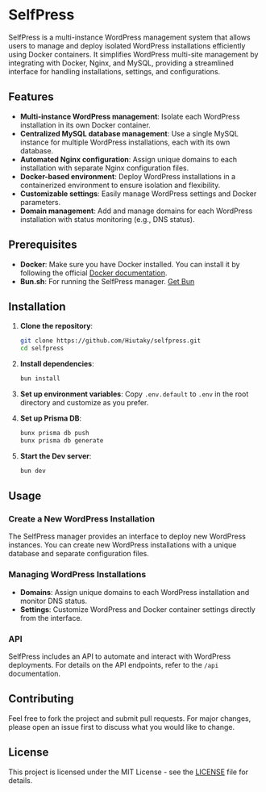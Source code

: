 # SelfPress

SelfPress is a multi-instance WordPress management system that allows users to manage and deploy isolated WordPress installations efficiently using Docker containers. It simplifies WordPress multi-site management by integrating with Docker, Nginx, and MySQL, providing a streamlined interface for handling installations, settings, and configurations.

## Features

- **Multi-instance WordPress management**: Isolate each WordPress installation in its own Docker container.
- **Centralized MySQL database management**: Use a single MySQL instance for multiple WordPress installations, each with its own database.
- **Automated Nginx configuration**: Assign unique domains to each installation with separate Nginx configuration files.
- **Docker-based environment**: Deploy WordPress installations in a containerized environment to ensure isolation and flexibility.
- **Customizable settings**: Easily manage WordPress settings and Docker parameters.
- **Domain management**: Add and manage domains for each WordPress installation with status monitoring (e.g., DNS status).

## Prerequisites

- **Docker**: Make sure you have Docker installed. You can install it by following the official [Docker documentation](https://docs.docker.com/get-docker/).
- **Bun.sh**: For running the SelfPress manager. [Get Bun](https://bun.sh/)

## Installation

1. **Clone the repository**:

   ```bash
   git clone https://github.com/Hiutaky/selfpress.git
   cd selfpress
   ```

2. **Install dependencies**:

   ```bash
   bun install
   ```

3. **Set up environment variables**: Copy `.env.default` to `.env` in the root directory and customize as you prefer.

4. **Set up Prisma DB**:

   ```bash
   bunx prisma db push
   bunx prisma db generate
   ```

5. **Start the Dev server**:
   ```bash
   bun dev
   ```

## Usage

### Create a New WordPress Installation

The SelfPress manager provides an interface to deploy new WordPress instances. You can create new WordPress installations with a unique database and separate configuration files.

### Managing WordPress Installations

- **Domains**: Assign unique domains to each WordPress installation and monitor DNS status.
- **Settings**: Customize WordPress and Docker container settings directly from the interface.

### API

SelfPress includes an API to automate and interact with WordPress deployments. For details on the API endpoints, refer to the `/api` documentation.

## Contributing

Feel free to fork the project and submit pull requests. For major changes, please open an issue first to discuss what you would like to change.

## License

This project is licensed under the MIT License - see the [LICENSE](LICENSE) file for details.
